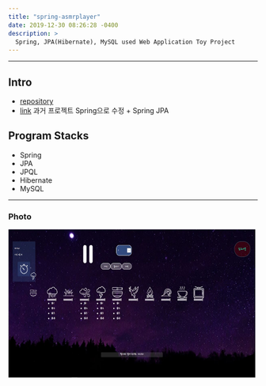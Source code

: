 ```yaml
---
title: "spring-asmrplayer"
date: 2019-12-30 08:26:28 -0400
description: >
  Spring, JPA(Hibernate), MySQL used Web Application Toy Project
---
```

---

## Intro
- [repository]
- [link] 과거 프로젝트 Spring으로 수정 + Spring JPA

## Program Stacks
- Spring
- JPA
- JPQL
- Hibernate
- MySQL

---

### Photo
<img src="/assets/images/2.JPG" alt="drawing" width="500" height="300"/>

[repository]: https://github.com/blackjayH/spring-asmrplayer/
[link]: https://github.com/blackjayH/java-asmrplayer
